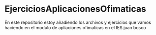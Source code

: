 # EjerciciosAplicacionesOfimaticas
En este repositorio estoy añadiendo los archivos y ejercicios que vamos haciendo en el modulo de apliaciones ofimaticas en el IES juan bosco

